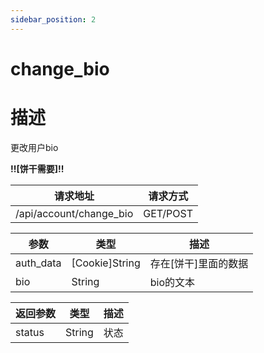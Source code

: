 ```yaml
---
sidebar_position: 2
---
```


# change_bio

# 描述

更改用户bio

**!!\[饼干需要\]!!**

| 请求地址                    | 请求方式     |
|-------------------------|----------|
| /api/account/change_bio | GET/POST |

| 参数        | 类型               | 描述            |
|-----------|------------------|---------------|
| auth_data | \[Cookie\]String | 存在\[饼干\]里面的数据 |
| bio       | String           | bio的文本        |

| 返回参数   | 类型     | 描述 |
|--------|--------|----|
| status | String | 状态 |
